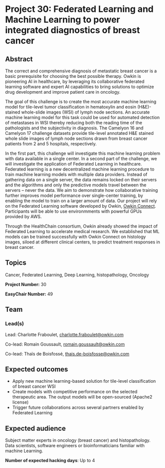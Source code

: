 # Project 30: Federated Learning and Machine Learning to power integrated diagnostics of breast cancer

## Abstract

The correct and comprehensive diagnosis of metastatic breast cancer is a basic prerequisite for choosing the best possible therapy. Owkin is pioneering AI in healthcare, by leveraging its collaborative federated learning software and expert AI capabilities to bring solutions to optimize drug development and improve patient care in oncology.

The goal of this challenge is to create the most accurate machine learning model for tile-level tumor classification in hematoxylin and eosin (H&E)-stained whole-slide images (WSI) of lymph node sections. An accurate machine learning model for this task could be used for automated detection of metastases in WSI thereby reducing both the reading time of the pathologists and the subjectivity in diagnosis. The Camelyon 16 and Camelyon 17 challenge datasets provide tile-level annotated H&E stained whole slide images of lymph node sections drawn from breast cancer patients from 2 and 5 hospitals, respectively.


In the first part, this challenge will investigate this machine learning problem with data available in a single center. In a second part of the challenge, we will investigate the application of Federated Learning in healthcare. Federated learning is a new decentralized machine learning procedure to train machine learning models with multiple data providers. Instead of gathering data on a single server, the data remains locked on their servers and the algorithms and only the predictive models travel between the servers – never the data. We aim to demonstrate how  collaborative training further improves model performance over single-center training, by enabling the model to train on a larger amount of data. 
Our project will rely on the Federated Learning software developed by Owkin, [Owkin Connect](https://owkin.com/owkin-connect/). 
Participants will be able to use environmments with powerful GPUs provided by AWS.

Through the HealthChain consortium, Owkin already showed the impact of Federated Learning to accelerate medical research. We established that ML models can be trained successfully with Owkin Connect on histology images, siloed at different clinical centers, to predict treatment responses in breast cancer. 
## Topics

Cancer, Federated Learning, Deep Learning, histopathology, Oncology


**Project Number:** 30


**EasyChair Number:** 49

## Team

### Lead(s)

Lead: Charlotte Fraboulet, charlotte.fraboulet@owkin.com

Co-lead: Romain Goussault, romain.goussault@owkin.com

Co-lead: Thaïs de Boisfossé, thais.de-boisfosse@owkin.com

## Expected outcomes

- Apply new machine learning-based solution for tile-level classification of breast cancer WSI
- Create models with competitive performance on the selected therapeutic area. The output models will be open-sourced (Apache2 license) 
- Trigger future collaborations across several partners enabled by Federated Learning


## Expected audience

Subject matter experts in oncology (breast cancer) and histopathology.
Data scientists, software engineers or bioinformaticians familiar with machine Learning.


**Number of expected hacking days**: Up to 4

